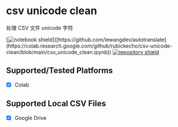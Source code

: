 # **csv unicode clean** 

处理 CSV 文件 unicode 字符

[![notebook shield](https://img.shields.io/static/v1?label=&message=Notebook&color=blue&style=for-the-badge&logo=googlecolab&link=[https://github.com/lewangdev/autotranslate](https://colab.research.google.com/github/rubickecho/csv-unicode-clean/blob/main/csv_unicode_clean.ipynb))]([https://github.com/lewangdev/autotranslate](https://colab.research.google.com/github/rubickecho/csv-unicode-clean/blob/main/csv_unicode_clean.ipynb))
[![repository shield](https://img.shields.io/static/v1?label=&message=Repository&color=blue&style=for-the-badge&logo=github&link=https://github.com/lewangdev/autotranslate)](https://github.com/lewangdev/autotranslate)


## Supported/Tested Platforms 

* [x] Colab 

## Supported Local CSV Files

* [x] Google Drive
